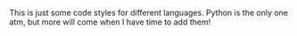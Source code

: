 This is just some code styles for different languages. Python is the only one atm, but more will come when I have time to add them!
